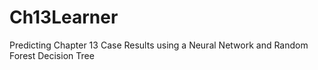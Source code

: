 # Ch13Learner
Predicting Chapter 13 Case Results using a Neural Network and Random Forest Decision Tree
